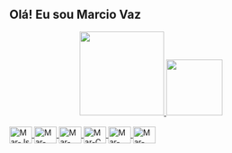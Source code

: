 ## Olá! Eu sou Marcio Vaz

<div align="center">
  <a href="https://github.com/Marciovazjr">
  <img height="150em" src="https://github-readme-stats.vercel.app/api?username=Marciovazjr&show_icons=true&theme=graywhite&include_all_commits=true&count_private=true"/>
  <img height="100em" src="https://github-readme-stats.vercel.app/api/top-langs/?username=Marciovazjr&layout=compact&langs_count=7&theme=graywhite"/>
</div>

<div style="display: inline_block"><br>
  <img align="center" alt="Mar-Js" height="30" width="40" src="https://cdn.jsdelivr.net/gh/devicons/devicon/icons/javascript/javascript-original.svg">
  <img align="center" alt="Mar-Python" height="30" width="40" src="https://cdn.jsdelivr.net/gh/devicons/devicon/icons/python/python-original.svg">
  <img align="center" alt="Mar-Matlab" height="30" width="40" src="https://cdn.jsdelivr.net/gh/devicons/devicon/icons/matlab/matlab-original.svg">
  <img align="center" alt="Mar-C" height="30" width="40" src="https://cdn.jsdelivr.net/gh/devicons/devicon/icons/c/c-original.svg">
  <img align="center" alt="Mar-SQL" height="30" width="40" src="https://cdn.jsdelivr.net/gh/devicons/devicon/icons/mysql/mysql-original-wordmark.svg">
  <img align="center" alt="Mar-GIT" height="30" width="40" src="https://cdn.jsdelivr.net/gh/devicons/devicon/icons/git/git-original.svg">
</div>
